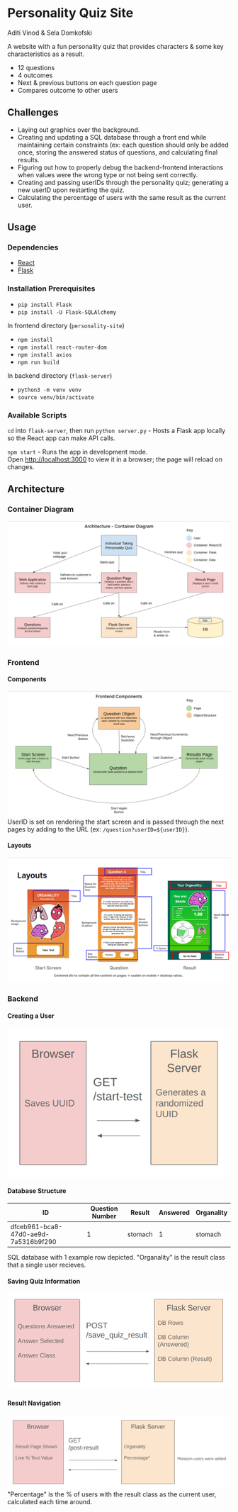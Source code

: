 # Personality Quiz Site
Aditi Vinod & Sela Domkofski

A website with a fun personality quiz that provides characters & some key characteristics as a result.
- 12 questions
- 4 outcomes
- Next & previous buttons on each question page
- Compares outcome to other users
## Challenges
- Laying out graphics over the background.
- Creating and updating a SQL database through a front end while maintaining certain constraints (ex: each question should only be added once, storing the answered status of questions, and calculating final results.
- Figuring out how to properly debug the backend-frontend interactions when values were the wrong type or not being sent correctly.
- Creating and passing userIDs through the personality quiz; generating a new userID upon restarting the quiz.
- Calculating the percentage of users with the same result as the current user. 
## Usage
### Dependencies
- [React](https://react.dev/)
- [Flask](https://flask.palletsprojects.com/en/3.0.x/)
### Installation Prerequisites
- `pip install Flask`
- `pip install -U Flask-SQLAlchemy`
  
In frontend directory (`personality-site`)
- `npm install`
- `npm install react-router-dom`
- `npm install axios`
- `npm run build`

In backend directory (`flask-server`)
- `python3 -m venv venv`
- `source venv/bin/activate`
### Available Scripts
`cd` into `flask-server`, then run `python server.py` - Hosts a Flask app
locally so the React app can make API calls.

`npm start` - Runs the app in development mode. \
Open [http://localhost:3000](http://localhost:3000) to view it in a browser; the
page will reload on changes.
## Architecture
### Container Diagram
![Container Diagram](./personality-site/public/assets/container_diagram.png)
### Frontend
#### Components
![Components](./personality-site/public/assets/frontend_components.png)
UserID is set on rendering the start screen and is passed through the next pages by adding to the URL (ex: `/question?userID=${userID}`).

#### Layouts
![Layouts](./personality-site/public/assets/layout.png)
### Backend
#### Creating a User
![Creating a User](./personality-site/public/assets/user_creation.png)

#### Database Structure
| ID | Question Number | Result | Answered | Organality |
| ------------------------------------ | - | ------- | - | ------- |
| dfceb961-bca8-47d0-ae9d-7a5316b9f290 | 1 | stomach | 1 | stomach |

SQL database with 1 example row depicted. "Organality" is the result class that a single user recieves.
#### Saving Quiz Information
![Saving Quiz Info](./personality-site/public/assets/saving_quiz_info.png)
#### Result Navigation
![Result Navigation](./personality-site/public/assets/result_navigation.png)
"Percentage" is the % of users with the result class as the current user, calculated each time around.





